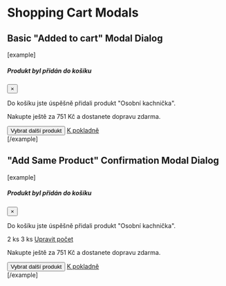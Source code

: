 Shopping Cart Modals
====================

## Basic "Added to cart" Modal Dialog

[example]
<div class="modal fade show" id="basket_modal_dialog" tabindex="-1" role="dialog" aria-labelledby="basket_modal_dialogLabel" style="padding-right: 12px; display: block; position: static;" aria-modal="true">
	<div class="modal-dialog" role="document">
		<div class="modal-content">
			<div class="modal-header">
				<h5 class="modal-title" id="basket_modal_dialogLabel">Produkt byl přidán do košíku</h5>
				<button type="button" class="close" data-dismiss="modal" aria-label="zavřít">
					<span aria-hidden="true">×</span>
				</button>
			</div>
			<div class="modal-body">
				<div class="section__surface">
					<p>Do košíku jste úspěšně přidali produkt "Osobní kachnička".</p>
					<p>
						Nakupte ještě za <span class="currency_main"><span class="price">751</span>&nbsp;Kč</span> a dostanete dopravu zdarma.
					</p>
				</div>
				<div class="section__navigation">
					<button class="btn btn-secondary btn--back" data-dismiss="modal">Vybrat další produkt</button>
					<a href="#" class="btn btn-primary btn--cta">K pokladně</a>
				</div>
			</div>
		</div>
	</div>
</div>
[/example]

## "Add Same Product" Confirmation Modal Dialog

[example]
<div class="modal fade show" id="basket_modal_dialog" tabindex="-1" role="dialog" aria-labelledby="basket_modal_dialogLabel" style="padding-right: 12px; display: block; position: static;" aria-modal="true">
	<div class="modal-dialog" role="document">
		<div class="modal-content">
			<div class="modal-header">
				<h5 class="modal-title" id="basket_modal_dialogLabel">Produkt byl přidán do košíku</h5>
				<button type="button" class="close" data-dismiss="modal" aria-label="zavřít">
					<span aria-hidden="true">×</span>
				</button>
			</div>
			<div class="modal-body">
				<div class="section__surface">
					<p>Do košíku jste úspěšně přidali produkt "Osobní kachnička".</p>
					<p class="modal__quantity-change">
						<span class="quantity"><span class="badge badge-secondary rounded-pill">2&nbsp;ks</span> <i class="fas fa-arrow-right"></i> <span class="badge badge-primary rounded-pill">3&nbsp;ks</span> </span><a href="" class="quantity-edit-link">Upravit počet</a>
					</p>
					<p>
						Nakupte ještě za <span class="currency_main"><span class="price">751</span>&nbsp;Kč</span> a dostanete dopravu zdarma.
					</p>
				</div>
				<div class="section__navigation">
					<button class="btn btn-secondary btn--back" data-dismiss="modal">Vybrat další produkt</button>
					<a href="#" class="btn btn-primary btn--cta">K pokladně</a>
				</div>
			</div>
		</div>
	</div>
</div>
[/example]
